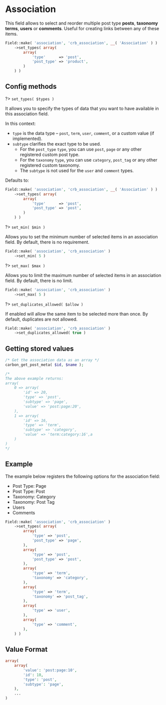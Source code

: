 # Association

This field allows to select and reorder multiple post type **posts**, **taxonomy terms**, **users** or **comments**. Useful for creating links between any of these items.

```php
Field::make( 'association', 'crb_association', __( 'Association' ) )
    ->set_types( array(
        array(
            'type'      => 'post',
            'post_type' => 'product',
        )
    ) )
```

## Config methods

?> `set_types( $types )`

It allows you to specify the types of data that you want to have available in this association field.

In this context:

* `type` is the data type – `post`, `term`, `user`, `comment`, or a custom value (if implemented).
* `subtype` clarifies the exact type to be used. 
    * For the `post_type` `type`, you can use `post`, `page` or any other registered custom post type. 
    * For the `taxonomy` `type`, you can use `category`, `post_tag` or any other registered custom taxonomy. 
    * The `subtype` is not used for the `user` and `comment` types.

Defaults to:

```php
Field::make( 'association', 'crb_association', __( 'Association' ) )
    ->set_types( array(
        array(
            'type'      => 'post',
            'post_type' => 'post',
        )
    ) )
```

?> `set_min( $min )`

Allows you to set the minimum number of selected items in an association field. By default, there is no requirement.

```php
Field::make( 'association', 'crb_association' )
    ->set_min( 5 )
```

?> `set_max( $max )`

Allows you to limit the maximum number of selected items in an association field. By default, there is no limit.

```php
Field::make( 'association', 'crb_association' )
    ->set_max( 5 )
```

?> `set_duplicates_allowed( $allow )`

If enabled will allow the same item to be selected more than once. By default, duplicates are not allowed.

```php
Field::make( 'association', 'crb_association' )
    ->set_duplicates_allowed( true )
```

## Getting stored values

```php
/* Get the association data as an array */
carbon_get_post_meta( $id, $name );

/*
The above example returns: 
array( 
    0 => array(
        'id' => 20,
        'type' => 'post',
        'subtype' => 'page',
        'value' => 'post:page:20',
    ), 
    1 => array(
        'id' => 16,
        'type' => 'term',
        'subtype' => 'category',
        'value' => 'term:category:16',a
    )
)
*/
```

## Example

The example below registers the following options for the association field:

* Post Type: Page
* Post Type: Post
* Taxonomy: Category
* Taxonomy: Post Tag
* Users
* Comments

```php
Field::make( 'association', 'crb_association' )
    ->set_types( array(
        array(
            'type' => 'post',
            'post_type' => 'page',
        ),
        array(
            'type' => 'post',
            'post_type' => 'post',
        ),
        array(
            'type' => 'term',
            'taxonomy' => 'category',
        ),
        array(
            'type' => 'term',
            'taxonomy' => 'post_tag',
        ),
        array(
            'type' => 'user',
        ),
        array(
            'type' => 'comment',
        ),
    ) )
```

## Value Format

```php
array(
    array(
        'value': 'post:page:10',
        'id': 10,
        'type': 'post',
        'subtype': 'page',
    ),
    ...
)
```